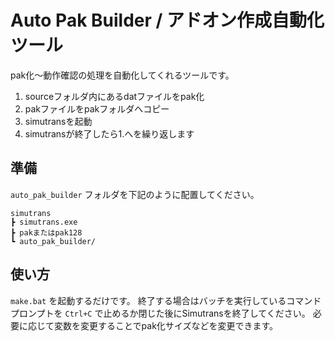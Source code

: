 # Auto Pak Builder / アドオン作成自動化ツール

pak化～動作確認の処理を自動化してくれるツールです。

1. sourceフォルダ内にあるdatファイルをpak化
2. pakファイルをpakフォルダへコピー
3. simutransを起動
4. simutransが終了したら1.へを繰り返します

## 準備

`auto_pak_builder` フォルダを下記のように配置してください。

```
simutrans
┣ simutrans.exe
┣ pakまたはpak128
┗ auto_pak_builder/
```

## 使い方

`make.bat` を起動するだけです。
終了する場合はバッチを実行しているコマンドプロンプトを `Ctrl+C` で止めるか閉じた後にSimutransを終了してください。
必要に応じて変数を変更することでpak化サイズなどを変更できます。
